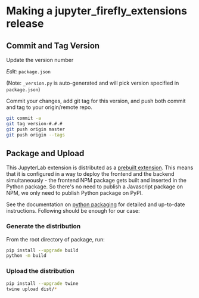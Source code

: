 # Making a jupyter_firefly_extensions release


## Commit and Tag Version

Update the version number 

_Edit:_ `package.json`

(Note: `_version.py` is auto-generated and will pick version specified in `package.json`)

Commit your changes, add git tag for this version, and push both commit and tag to your origin/remote repo.
```bash
git commit -a
git tag version-#.#.#
git push origin master
git push origin --tags
```


## Package and Upload

This JupyterLab extension is distributed as a [prebuilt extension](https://jupyterlab.readthedocs.io/en/stable/extension/extension_dev.html#overview-of-extensions). This means that it is configured in a way to deploy the frontend and the backend simultaneously - the frontend NPM package gets built and inserted in the Python package. So there's no need to publish a Javascript package on NPM, we only need to publish Python package on PyPI.

See the documentation on [python packaging](https://packaging.python.org/distributing/#uploading-your-project-to-pypi) for detailed and up-to-date instructions. Following should be enough for our case:

### Generate the distribution

From the root directory of package, run:

```bash
pip install --upgrade build
python -m build
```

### Upload the distribution

```bash
pip install --upgrade twine
twine upload dist/*
```
